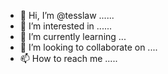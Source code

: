- 👋 Hi, I’m @tesslaw ......
- 👀 I’m interested in ......
- 🌱 I’m currently learning ...
- 💞️ I’m looking to collaborate on ....
- 📫 How to reach me .....

<!---
tesslaw/tesslaw is a ✨ special ✨ repository because its `README.md` (this file) appears on your GitHub profile.
You can click the Preview link to take a look at your changes.
--->
